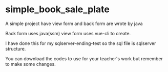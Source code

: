 # simple_book_sale_plate
A simple project have view form and back form are wrote by java

Back form uses java(ssm)  view form uses vue-cli to create.

I have done this for my sqlserver-ending-test so the sql file is sqlserver structure.

You can download the codes to use for your teacher's work but remember to make some changes. 
